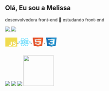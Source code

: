 ## Olá, Eu sou a Melissa

 desenvolvedora front-end
🌱 estudando front-end 


<div>
  <a href="https://github.com/rrrgma">
  <img height="140em" src="https://github-readme-stats.vercel.app/api?username=rrrgma&show_icons=true&theme=dark&include_all_commits=true&count_private=true"/>
  <img height="140em" src="https://github-readme-stats.vercel.app/api/top-langs/?username=rrrgma&layout=compact&langs_count=7&theme=dark"/>
</div>

  <div style="display: inline_block"><br>
  <img align="center" alt="Js" height="30" width="40" src="https://raw.githubusercontent.com/devicons/devicon/master/icons/javascript/javascript-plain.svg">
  <img align="center" alt="React" height="30" width="40" src="https://raw.githubusercontent.com/devicons/devicon/master/icons/react/react-original.svg">
  <img align="center" alt="HTML" height="30" width="40" src="https://raw.githubusercontent.com/devicons/devicon/master/icons/html5/html5-original.svg">
  <img align="center" alt="CSS" height="30" width="40" src="https://raw.githubusercontent.com/devicons/devicon/master/icons/css3/css3-original.svg">
 
</div>
  
  ##
 
<div> 
  <a href="https://www.instagram.com/amgrrr" target="_blank"><img src="https://img.shields.io/badge/-Instagram-%23E4405F?style=for-the-badge&logo=instagram&logoColor=white" target="_blank"></a>
  <a href = "mailto:agathamgrrr@gmail.com"><img src="https://img.shields.io/badge/-Gmail-%23333?style=for-the-badge&logo=gmail&logoColor=white" target="_blank"></a>
  <a href="https://www.linkedin.com/in/melissa-guerrero-5475b41b6/" target="_blank"><img src="https://img.shields.io/badge/-LinkedIn-%230077B5?style=for-the-badge&logo=linkedin&logoColor=white" target="_blank"></a> 
  <a href="https://www.criarbanner.com.br" title="criar banner" target="_blank"><img src="https://www.criarbanner.com.br/criargifs/a/961ed846fe72a0525ca73a51ddc3c58e.gif" width="100" height="100" border="0" /></a><br /><a href="https://www.criarbanner.com.br/logotipo/" title="criar logotipo" target="_blank"></a>

</div>

 
